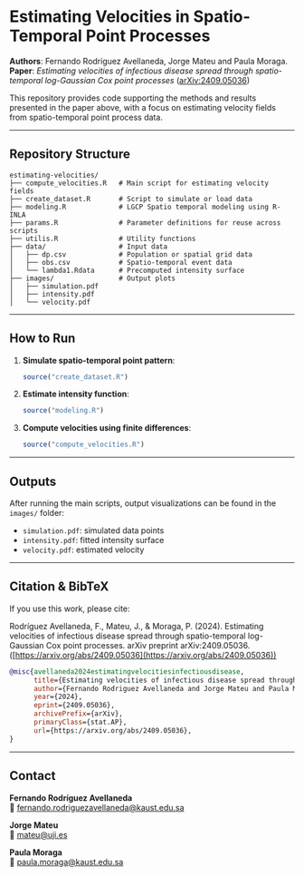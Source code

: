 # Estimating Velocities in Spatio-Temporal Point Processes

**Authors**: Fernando Rodríguez Avellaneda, Jorge Mateu and Paula Moraga.  
**Paper**: *Estimating velocities of infectious disease spread through spatio-temporal log-Gaussian Cox point processes* ([arXiv:2409.05036](https://arxiv.org/abs/2409.05036))

This repository provides code supporting the methods and results presented in the paper above, with a focus on estimating velocity fields from spatio-temporal point process data.

---

## Repository Structure

```
estimating-velocities/
├── compute_velocities.R   # Main script for estimating velocity fields
├── create_dataset.R       # Script to simulate or load data
├── modeling.R             # LGCP Spatio temporal modeling using R-INLA
├── params.R               # Parameter definitions for reuse across scripts
├── utilis.R               # Utility functions
├── data/                  # Input data
│   ├── dp.csv             # Population or spatial grid data
│   ├── obs.csv            # Spatio-temporal event data
│   └── lambda1.Rdata      # Precomputed intensity surface
├── images/                # Output plots
│   ├── simulation.pdf
│   ├── intensity.pdf
│   └── velocity.pdf
```

---

## How to Run

1. **Simulate spatio-temporal point pattern**:
   ```r
   source("create_dataset.R")
   ```

2. **Estimate intensity function**:
   ```r
   source("modeling.R")
   ```

3. **Compute velocities using finite differences**:
   ```r
   source("compute_velocities.R")
   ```

---


## Outputs

After running the main scripts, output visualizations can be found in the `images/` folder:

- `simulation.pdf`: simulated data points  
- `intensity.pdf`: fitted intensity surface  
- `velocity.pdf`: estimated velocity 

---

## Citation & BibTeX

If you use this work, please cite:

Rodríguez Avellaneda, F., Mateu, J., & Moraga, P. (2024). Estimating velocities of infectious disease spread through spatio-temporal log-Gaussian Cox point processes. arXiv preprint arXiv:2409.05036. ([https://arxiv.org/abs/2409.05036](https://arxiv.org/abs/2409.05036))

```bibtex
@misc{avellaneda2024estimatingvelocitiesinfectiousdisease,
      title={Estimating velocities of infectious disease spread through spatio-temporal log-Gaussian Cox point processes}, 
      author={Fernando Rodriguez Avellaneda and Jorge Mateu and Paula Moraga},
      year={2024},
      eprint={2409.05036},
      archivePrefix={arXiv},
      primaryClass={stat.AP},
      url={https://arxiv.org/abs/2409.05036}, 
}
```

---

## Contact

**Fernando Rodríguez Avellaneda**  
📧 [fernando.rodriguezavellaneda@kaust.edu.sa](mailto:fernando.rodriguezavellaneda@kaust.edu.sa)

**Jorge Mateu**  
📧 [mateu@uji.es](mailto:mateu@uji.es)

**Paula Moraga**  
📧 [paula.moraga@kaust.edu.sa](mailto:paula.moraga@kaust.edu.sa)
